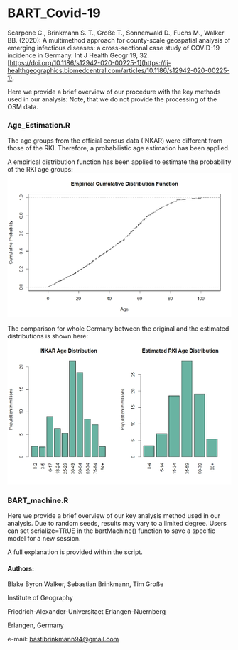 # BART_Covid-19
Scarpone C., Brinkmann S. T., Große T., Sonnenwald D., Fuchs M., Walker BB. (2020): A multimethod approach for county-scale geospatial analysis of emerging infectious diseases: a cross-sectional case study of COVID-19 incidence in Germany. Int J Health Geogr 19, 32. [https://doi.org/10.1186/s12942-020-00225-1](https://ij-healthgeographics.biomedcentral.com/articles/10.1186/s12942-020-00225-1).

Here we provide a brief overview of our procedure with the key methods used in our analysis:
Note, that we do not provide the processing of the OSM data. 


### Age_Estimation.R
The age groups from the official census data (INKAR) were different from those of the RKI. Therefore, a probabilistic age estimation has been applied. 

A empirical distribution function has been applied to estimate the probability of the RKI age groups:
![ECDF](https://github.com/CHEST-Lab/BART_Covid-19/blob/master/ecdf_p.jpeg)


The comparison for whole Germany between the original and the estimated distributions is shown here:
![Age](https://github.com/CHEST-Lab/BART_Covid-19/blob/master/AGe_Germany.jpeg)



### BART_machine.R
Here we provide a brief overview of our key analysis method used in our analysis.
Due to random seeds, results may vary to a limited degree.
Users can set serialize=TRUE in the bartMachine() function to save a specific model for a new session.

A full explanation is provided within the script.



#### Authors: 
Blake Byron Walker, Sebastian Brinkmann, Tim Große

Institute of Geography

Friedrich-Alexander-Universitaet Erlangen-Nuernberg

Erlangen, Germany
                             
e-mail: bastibrinkmann94@gmail.com
